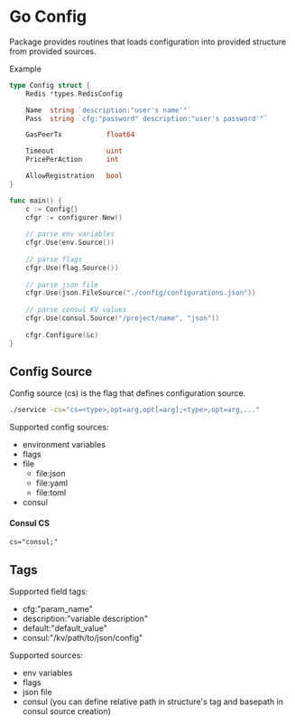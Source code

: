 # Go Config

Package provides routines that loads configuration into provided structure from provided sources.


Example

```go
type Config struct {
	Redis *types.RedisConfig

	Name  string `description:"user's name'"`
	Pass  string `cfg:"password" description:"user's password'"`

	GasPeerTx           float64

	Timeout             uint
	PricePerAction      int

	AllowRegistration   bool
}

func main() {
	c := Config{}
	cfgr := configurer.New()
	
	// parse env variables
	cfgr.Use(env.Source())
	
	// parse flags
	cfgr.Use(flag.Source())
	
	// parse json file
	cfgr.Use(json.FileSource("./config/configurations.json"))
	
	// parse consul KV values
	cfgr.Use(consul.Source("/project/name", "json"))
	
	cfgr.Configure(&c)
}
```

## Config Source

Config source (cs) is the flag that defines configuration source.

```bash
./service -cs="cs=<type>,opt=arg,opt[=arg];<type>,opt=arg,..."
```

Supported config sources:
- environment variables
- flags
- file
  - file:json
  - file:yaml
  - file:toml
- consul

#### Consul CS

```
cs="consul;"
```

## Tags


Supported field tags:
- cfg:"param_name"
- description:"variable description"
- default:"default_value"
- consul:"/kv/path/to/json/config"

Supported sources:
- env variables
- flags
- json file
- consul (you can define relative path in structure's tag and basepath in consul source creation)